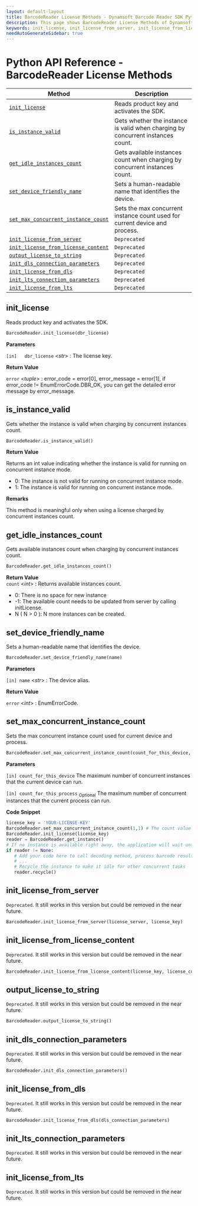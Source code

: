 ```yaml
---
layout: default-layout
title: BarcodeReader License Methods - Dynamsoft Barcode Reader SDK Python Edition API Reference
description: This page shows BarcodeReader License Methods of Dynamsoft Barcode Reader SDK Python Edition.
keywords: init_license, init_license_from_server, init_license_from_license_content, output_license_to_string, license methods, BarcodeReader, api reference, python
needAutoGenerateSidebar: true
---
```



# Python API Reference - BarcodeReader License Methods

  | Method               | Description |
  |----------------------|-------------|
  | [`init_license`](#init_license) | Reads product key and activates the SDK.  |
  | [`is_instance_valid`](#is_instance_valid) | Gets whether the instance is valid when charging by concurrent instances count. |
  | [`get_idle_instances_count`](#get_idle_instances_count) | Gets available instances count when charging by concurrent instances count. |
  | [`set_device_friendly_name`](#set_device_friendly_name) | Sets a human-readable name that identifies the device. |
  | [`set_max_concurrent_instance_count`](#set_max_concurrent_instance_count) | Sets the max concurrent instance count used for current device and process. |
  | [`init_license_from_server`](#init_license_from_server) | `Deprecated` |
  | [`init_license_from_license_content`](#init_license_from_license_content) | `Deprecated` |
  | [`output_license_to_string`](#output_license_to_string) | `Deprecated` |
  | [`init_dls_connection_parameters`](#init_dls_connection_parameters) | `Deprecated` |
  | [`init_license_from_dls`](#init_license_from_dls) | `Deprecated` |
  | [`init_lts_connection_parameters`](#init_lts_connection_parameters) | `Deprecated` |
  | [`init_license_from_lts`](#init_license_from_lts) | `Deprecated` |
  

## init_license

Reads product key and activates the SDK.

```python
BarcodeReader.init_license(dbr_license)
```

**Parameters**  

`[in]	dbr_license` <*str*> : The license key.

**Return Value**  

`error` <*tuple*> : error_code = error[0], error_message = error[1], if error_code != EnumErrorCode.DBR_OK, you can get the detailed error message by error_message.

## is_instance_valid

Gets whether the instance is valid when charging by concurrent instances count.

```python
BarcodeReader.is_instance_valid()
```

**Return Value**

Returns an int value indicating whether the instance is valid for running on concurrent instance mode.

- 0: The instance is not valid for running on concurrent instance mode.
- 1: The instance is valid for running on concurrent instance mode.

**Remarks**

This method is meaningful only when using a license charged by concurrent instances count.

## get_idle_instances_count
Gets available instances count when charging by concurrent instances count.

```python
BarcodeReader.get_idle_instances_count()
```   

**Return Value**  
`count` <*int*> : Returns available instances count.    
- 0: There is no space for new instance  
- -1: The available count needs to be updated from server by calling initLicense.
- N ( N > 0 ): N more instances can be created.

## set_device_friendly_name

Sets a human-readable name that identifies the device.

```python
BarcodeReader.set_device_friendly_name(name)
```

**Parameters**  

`[in] name` <*str*> : The device alias.

**Return Value**  

`error` <*int*> :  EnumErrorCode.

## set_max_concurrent_instance_count

Sets the max concurrent instance count used for current device and process.

```python
BarcodeReader.set_max_concurrent_instance_count(count_for_this_device, count_for_this_process = 0)
```

**Parameters**

`[in] count_for_this_device` The maximum number of concurrent instances that the current device can run.

`[in] count_for_this_process` <sub>Optional</sub> The maximum number of concurrent instances that the current process can run.

**Code Snippet**

```python
license_key = 'YOUR-LICENSE-KEY'
BarcodeReader.set_max_concurrent_instance_count(1,1) # The count value should be set based on your purchased license count
BarcodeReader.init_license(license_key)
reader = BarcodeReader.get_instance()
# If no instance is available right away, the application will wait until one becomes available
if reader != None:
   # Add your code here to call decoding method, process barcode results and so on
   # ...
   # Recycle the instance to make it idle for other concurrent tasks
   reader.recycle()
```

## init_license_from_server

`Deprecated`. It still works in this version but could be removed in the near future.

```python
BarcodeReader.init_license_from_server(license_server, license_key)
```

## init_license_from_license_content

`Deprecated`. It still works in this version but could be removed in the near future.

```python
BarcodeReader.init_license_from_license_content(license_key, license_content)
```

## output_license_to_string

`Deprecated`. It still works in this version but could be removed in the near future.

```python
BarcodeReader.output_license_to_string()
```

## init_dls_connection_parameters

`Deprecated`. It still works in this version but could be removed in the near future.

```python
BarcodeReader.init_dls_connection_parameters()
```

## init_license_from_dls

`Deprecated`. It still works in this version but could be removed in the near future.

```python
BarcodeReader.init_license_from_dls(dls_connection_parameters)
```

## init_lts_connection_parameters
`Deprecated`. It still works in this version but could be removed in the near future.

## init_license_from_lts
`Deprecated`. It still works in this version but could be removed in the near future.
